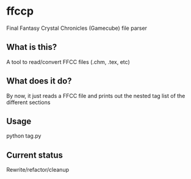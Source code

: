 # ffccp

Final Fantasy Crystal Chronicles (Gamecube) file parser

## What is this?

A tool to read/convert FFCC files (.chm, .tex, etc)

## What does it do?

By now, it just reads a FFCC file and prints out the nested tag list of the different sections

## Usage

python tag.py <file>

## Current status

Rewrite/refactor/cleanup